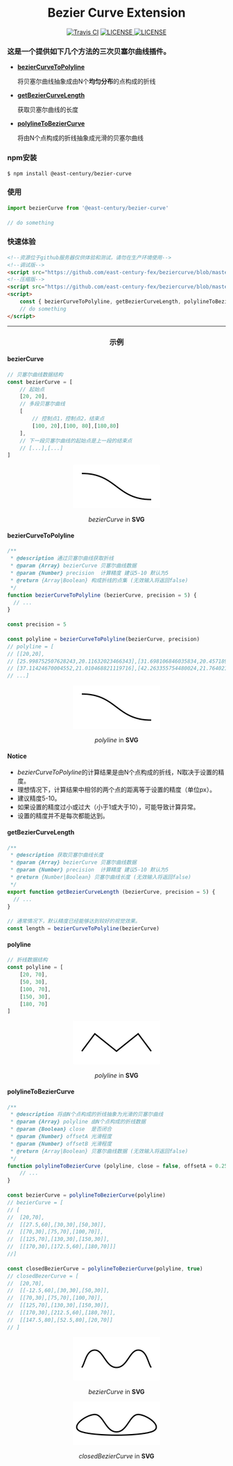 <h1 align="center">Bezier Curve Extension</h1>

<p align="center">
    <a href="https://travis-ci.com/east-century-fex/bezierCurve"><img src="https://img.shields.io/travis/com/east-century-fex/bezierCurve.svg" alt="Travis CI"></a>
    <a href="https://github.com/east-century-fex/beziercurve/blob/master/LICENSE"><img src="https://img.shields.io/github/license/east-century-fex/bezierCurve.svg" alt="LICENSE" /> </a>
    <a href="https://www.npmjs.com/package/@east-century/bezier-curve"><img src="https://img.shields.io/npm/v/@east-century/bezier-curve.svg" alt="LICENSE" /> </a>
</p>

### 这是一个提供如下几个方法的三次贝塞尔曲线插件。

- **[bezierCurveToPolyline](#bezierCurveToPolyline)**

  将贝塞尔曲线抽象成由N个**均匀分布**的点构成的折线

- **[getBezierCurveLength](#getBezierCurveLength)**

  获取贝塞尔曲线的长度

- **[polylineToBezierCurve](#polylineToBezierCurve)**

  将由N个点构成的折线抽象成光滑的贝塞尔曲线

### npm安装

```shell
$ npm install @east-century/bezier-curve
```

### 使用

```javascript
import bezierCurve from '@east-century/bezier-curve'

// do something
```

### 快速体验

```html
<!--资源位于github服务器仅供体验和测试，请勿在生产环境使用-->
<!--调试版-->
<script src="https://github.com/east-century-fex/beziercurve/blob/master/dist/bezierCurve.map.js"></script>
<!--压缩版-->
<script src="https://github.com/east-century-fex/beziercurve/blob/master/dist/bezierCurve.min.js"></script>
<script>
    const { bezierCurveToPolyline, getBezierCurveLength, polylineToBezierCurve } = window.bezierCurve
    // do something
</script>
```

------

<h3 align="center">示例</h3>

#### bezierCurve

```javascript
// 贝塞尔曲线数据结构
const bezierCurve = [
    // 起始点
	[20, 20],
    // 多段贝塞尔曲线
    [
        // 控制点1，控制点2，结束点
        [100, 20],[100, 80],[180,80]
    ],
    // 下一段贝塞尔曲线的起始点是上一段的结束点
    // [...],[...]
]
```

<p align="center">
    <img width="200px" src="./exampleImgs/bezierCurve.png" />
</p>

<p align="center"><i>bezierCurve</i> in <b>SVG</b></p>

#### bezierCurveToPolyline

```javascript
/**
 * @description 通过贝塞尔曲线获取折线
 * @param {Array} bezierCurve 贝塞尔曲线数据
 * @param {Number} precision  计算精度 建议5-10 默认为5
 * @return {Array|Boolean} 构成折线的点集 (无效输入将返回false)
 */
function bezierCurveToPolyline (bezierCurve, precision = 5) {
  // ...
}

const precision = 5

const polyline = bezierCurveToPolyline(bezierCurve, precision)
// polyline = [
// [[20,20],
// [25.998752507628243,20.11632023466343],[31.698106846035834,20.457189096242345],
// [37.11424670004552,21.010468821119716],[42.263355754480024,21.764021645678454],
// ...]
```

<p align="center">
    <img width="200px" src="./exampleImgs/bezierCurveToPolyline.png" />
</p>

<p align="center"><i>polyline</i> in <b>SVG</b></p>

#### Notice

- *bezierCurveToPolyline*的计算结果是由N个点构成的折线，N取决于设置的精度。
- 理想情况下，计算结果中相邻的两个点的距离等于设置的精度（单位px）。
- 建议精度5-10。
- 如果设置的精度过小或过大（小于1或大于10），可能导致计算异常。
- 设置的精度并不是每次都能达到。



#### getBezierCurveLength

```js
/**
 * @description 获取贝塞尔曲线长度
 * @param {Array} bezierCurve 贝塞尔曲线数据
 * @param {Number} precision  计算精度 建议5-10 默认为5
 * @return {Number|Boolean} 贝塞尔曲线长度 (无效输入将返回false)
 */
export function getBezierCurveLength (bezierCurve, precision = 5) {
  // ...
}

// 通常情况下，默认精度已经能够达到较好的视觉效果。
const length = bezierCurveToPolyline(bezierCurve)
```



#### polyline

```javascript
// 折线数据结构
const polyline = [
    [20, 70],
    [50, 30],
    [100, 70],
    [150, 30],
    [180, 70]
]
```

<p align="center">
    <img width="200px" src="./exampleImgs/polyline.png" />
</p>

<p align="center"><i>polyline</i> in <b>SVG</b></p>



#### polylineToBezierCurve

```javascript
/**
 * @description 将由N个点构成的折线抽象为光滑的贝塞尔曲线
 * @param {Array} polyline 由N个点构成的折线数据
 * @param {Boolean} close  是否闭合
 * @param {Number} offsetA 光滑程度
 * @param {Number} offsetB 光滑程度
 * @return {Array|Boolean} 贝塞尔曲线数据 (无效输入将返回false)
 */
function polylineToBezierCurve (polyline, close = false, offsetA = 0.25, offsetB = 0.25) {
	// ...
}

const bezierCurve = polylineToBezierCurve(polyline)
// bezierCurve = [
// [
// 	[20,70],
// 	[[27.5,60],[30,30],[50,30]],
// 	[[70,30],[75,70],[100,70]],
// 	[[125,70],[130,30],[150,30]],
// 	[[170,30],[172.5,60],[180,70]]]
//]

const closedBezierCurve = polylineToBezierCurve(polyline, true)
// closedBezerCurve = [
// 	[20,70],
// 	[[-12.5,60],[30,30],[50,30]],
// 	[[70,30],[75,70],[100,70]],
// 	[[125,70],[130,30],[150,30]],
// 	[[170,30],[212.5,60],[180,70]],
// 	[[147.5,80],[52.5,80],[20,70]]
// ]
```

<p align="center">
    <img width="200px" src="./exampleImgs/polylineToBezierCurve.png" />
</p>

<p align="center"><i>bezierCurve</i> in <b>SVG</b></p>

<p align="center">
    <img width="200px" src="./exampleImgs/polylineToClosedBezierCurve.png" />
</p>

<p align="center"><i>closedBezierCurve</i> in <b>SVG</b></p>

